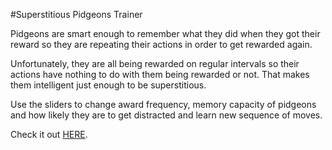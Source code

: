 #Superstitious Pidgeons Trainer

Pidgeons are smart enough to remember what they did when they got their reward so they are repeating their actions in order to get rewarded again.

Unfortunately, they are all being rewarded on regular intervals so their actions have nothing to do with them being rewarded or not. That makes them intelligent just enough to be superstitious.

Use the sliders to change award frequency, memory capacity of pidgeons and how likely they are to get distracted and learn new sequence of moves.

Check it out [HERE](https://shmunj.github.io/superstitious-pidgeons/).
